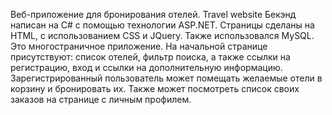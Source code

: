 Веб-приложение для бронирования отелей.
Travel website
Бекэнд написан на С# с помощью технологии ASP.NET. Страницы сделаны на HTML, с использованием CSS и JQuery. 
Также использовался MySQL. Это многостраничное приложение. 
На начальной странице присутствуют: список отелей, фильтр поиска, а также ссылки на регистрацию, 
вход и ссылки на дополнительную информацию. 
Зарегистрированный пользователь может помещать желаемые отели в корзину и бронировать их. 
Также может посмотреть список своих заказов на странице с личным профилем.
